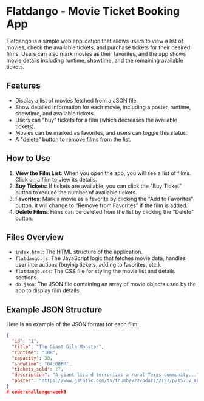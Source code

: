 # Flatdango - Movie Ticket Booking App

Flatdango is a simple web application that allows users to view a list of movies, check the available tickets, and purchase tickets for their desired films. Users can also mark movies as their favorites, and the app shows movie details including runtime, showtime, and the remaining available tickets.

## Features
- Display a list of movies fetched from a JSON file.
- Show detailed information for each movie, including a poster, runtime, showtime, and available tickets.
- Users can "buy" tickets for a film (which decreases the available tickets).
- Movies can be marked as favorites, and users can toggle this status.
- A "delete" button to remove films from the list.

## How to Use

1. **View the Film List**: When you open the app, you will see a list of films. Click on a film to view its details.
2. **Buy Tickets**: If tickets are available, you can click the "Buy Ticket" button to reduce the number of available tickets.
3. **Favorites**: Mark a movie as a favorite by clicking the "Add to Favorites" button. It will change to "Remove from Favorites" if the film is added.
4. **Delete Films**: Films can be deleted from the list by clicking the "Delete" button.

## Files Overview
- `index.html`: The HTML structure of the application.
- `flatdango.js`: The JavaScript logic that fetches movie data, handles user interactions (buying tickets, adding to favorites, etc.).
- `flatdango.css`: The CSS file for styling the movie list and details sections.
- `db.json`: The JSON file containing an array of movie objects used by the app to display film details.

## Example JSON Structure
Here is an example of the JSON format for each film:
```json
{
  "id": "1",
  "title": "The Giant Gila Monster",
  "runtime": "108",
  "capacity": 30,
  "showtime": "04:00PM",
  "tickets_sold": 27,
  "description": "A giant lizard terrorizes a rural Texas community...",
  "poster": "https://www.gstatic.com/tv/thumb/v22vodart/2157/p2157_v_v8_ab.jpg"
}
# code-challenge-week3
